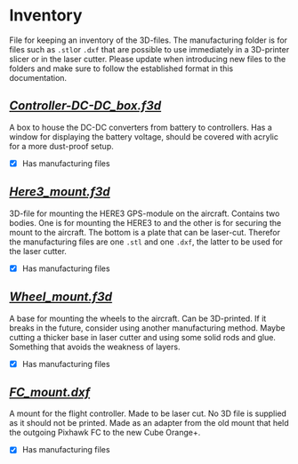 # Inventory
File for keeping an inventory of the 3D-files. The manufacturing folder is for files such as `.stl`or `.dxf` that are possible to use immediately in a 3D-printer slicer or in the laser cutter. Please update when introducing new files to the folders and make sure to follow the established format in this documentation.

## [*Controller-DC-DC_box.f3d*](Controller_DC-DC_box.f3d)
A box to house the DC-DC converters from battery to controllers. Has a window for displaying the battery voltage, should be covered with acrylic for a more dust-proof setup.
- [x] Has manufacturing files

## [*Here3_mount.f3d*](Here3_mount.f3d)
3D-file for mounting the HERE3 GPS-module on the aircraft. Contains two bodies. One is for mounting the HERE3 to and the other is for securing the mount to the aircraft. The bottom is a plate that can be laser-cut. Therefor the manufacturing files are one `.stl` and one `.dxf`, the latter to be used for the laser cutter.
- [x] Has manufacturing files

## [*Wheel_mount.f3d*](Wheel_mount.f3d)
A base for mounting the wheels to the aircraft. Can be 3D-printed. If it breaks in the future, consider using another manufacturing method. Maybe cutting a thicker base in laser cutter and using some solid rods and glue. Something that avoids the weakness of layers.  
- [x] Has manufacturing files

## [*FC_mount.dxf*](Manufacturing/FC_mount.dxf)
A mount for the flight controller. Made to be laser cut. No 3D file is supplied as it should not be printed. Made as an adapter from the old mount that held the outgoing Pixhawk FC to the new Cube Orange+.
- [x] Has manufacturing files
